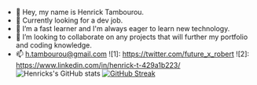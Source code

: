 - 👋 Hey, my name is Henrick Tambourou. 
- 👀 Currently looking for a dev job.
- 🌱 I’m a fast learner and I'm always eager to learn new technology.
- 💞️ I’m looking to collaborate on any projects that will further my portfolio and coding knowledge. 
- 📫 h.tambourou@gmail.com
![1]: https://twitter.com/future_x_robert
![2]: https://www.linkedin.com/in/henrick-t-429a1b223/
![Henricks's GitHub stats](https://github-readme-stats.vercel.app/api?username=H-Tambourou&count_private=true)
[![GitHub Streak](https://github-readme-streak-stats.herokuapp.com/?user=H-Tambourou)](https://git.io/streak-stats)
<!---
H-Tambourou/H-Tambourou is a ✨ special ✨ repository because its `README.md` (this file) appears on your GitHub profile.
You can click the Preview link to take a look at your changes.
--->
